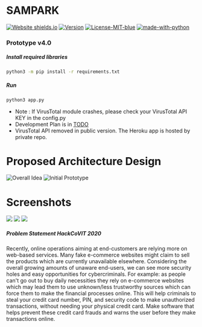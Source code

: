 # SAMPARK
[![Website shields.io](https://img.shields.io/website-up-down-green-red/http/shields.io.svg?style=for-the-badge&logo=heroku)](https://samparkscan.herokuapp.com/)  [![Version](https://img.shields.io/badge/Version-4.0-green?style=for-the-badge)](#) [![License-MIT-blue](https://img.shields.io/badge/License-MIT-blue?style=for-the-badge)](https://github.com/Saket-Upadhyay/SAMPARK/blob/master/LICENSE) [![made-with-python](https://img.shields.io/badge/Python-3-green?style=for-the-badge&logo=python)](https://www.python.org/)
### Prototype v4.0
##### Install required libraries 
```bash
python3 -m pip install -r requirements.txt
```
##### Run
```bash
python3 app.py
```

* Note : If VirusTotal module crashes, please check your VirusTotal API KEY in the config.py
* Development Plan is in [TODO](https://github.com/Saket-Upadhyay/SAMPARK/blob/master/TODO.md)
* VirusTotal API removed in public version. The Heroku app is hosted by private repo.
# Proposed Architecture Design

![](https://raw.githubusercontent.com/Saket-Upadhyay/SAMPARK/master/DOCS/FLOW/SAMPARK%20FRAMEWORK.png "Overall Idea")
![](https://raw.githubusercontent.com/Saket-Upadhyay/SAMPARK/master/DOCS/FLOW/SAMPARK%20ARCHITECTURE.png "Initial Prototype")

# Screenshots 
![](https://raw.githubusercontent.com/Saket-Upadhyay/SAMPARK/master/DOCS/Screenshots/Screenshot1.png)
![](https://raw.githubusercontent.com/Saket-Upadhyay/SAMPARK/master/DOCS/Screenshots/Screenshot2.png)
![](https://raw.githubusercontent.com/Saket-Upadhyay/SAMPARK/master/DOCS/Screenshots/Screenshot3.png)

##### Problem Statement HackCoVIT 2020 
Recently, online operations  aiming at end-customers  are  relying  more  on web-based  services. Many  fake  e-commerce  websites  might  claim to  sell the  products  which  are  currently  unavailable  elsewhere.  Considering  the overall growing amounts of unaware end-users, we can see more security holes  and  easy  opportunities  for  cybercriminals.  For  example:  as  people can't  go  out  to  buy  daily  necessities  they  rely  on  e-commerce  websites which may lead them to use unknown/less trustworthy sources which can force them to make the financial processes online. This will help criminals to  steal  your  credit  card  number,  PIN,  and  security  code  to  make unauthorized transactions, without needing your physical credit card. Make software  that  helps  prevent these  credit  card  frauds  and  warns  the  user before they make transactions online.
